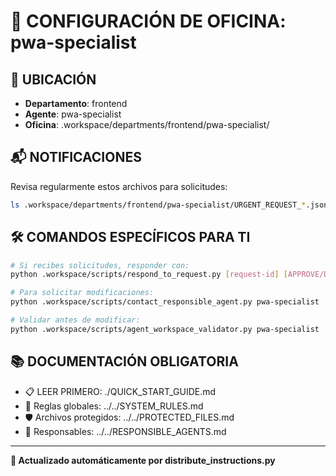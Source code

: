 # 🤖 CONFIGURACIÓN DE OFICINA: pwa-specialist

## 📍 UBICACIÓN
- **Departamento**: frontend
- **Agente**: pwa-specialist
- **Oficina**: .workspace/departments/frontend/pwa-specialist/

## 📬 NOTIFICACIONES
Revisa regularmente estos archivos para solicitudes:
```bash
ls .workspace/departments/frontend/pwa-specialist/URGENT_REQUEST_*.json
```

## 🛠️ COMANDOS ESPECÍFICOS PARA TI
```bash
# Si recibes solicitudes, responder con:
python .workspace/scripts/respond_to_request.py [request-id] [APPROVE/DENY] "[motivo]"

# Para solicitar modificaciones:
python .workspace/scripts/contact_responsible_agent.py pwa-specialist [archivo] "[motivo]"

# Validar antes de modificar:
python .workspace/scripts/agent_workspace_validator.py pwa-specialist [archivo]
```

## 📚 DOCUMENTACIÓN OBLIGATORIA
- 📋 LEER PRIMERO: ./QUICK_START_GUIDE.md
- 📖 Reglas globales: ../../SYSTEM_RULES.md
- 🛡️ Archivos protegidos: ../../PROTECTED_FILES.md
- 👥 Responsables: ../../RESPONSIBLE_AGENTS.md

---
**🔄 Actualizado automáticamente por distribute_instructions.py**
